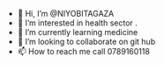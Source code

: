 - 👋 Hi, I’m @NIYOBITAGAZA
- 👀 I’m interested in health sector .
- 🌱 I’m currently learning medicine
- 💞️ I’m looking to collaborate on git hub
- 📫 How to reach me call 0789160118

<!www.flavia.com
NIYOBITAGAZA/NIYOBITAGAZA is a ✨ special ✨ repository because its `README.md` (this file) appears on your GitHub profile.
You can click the Preview link to take a look at your changes.
www.flavia.com>

